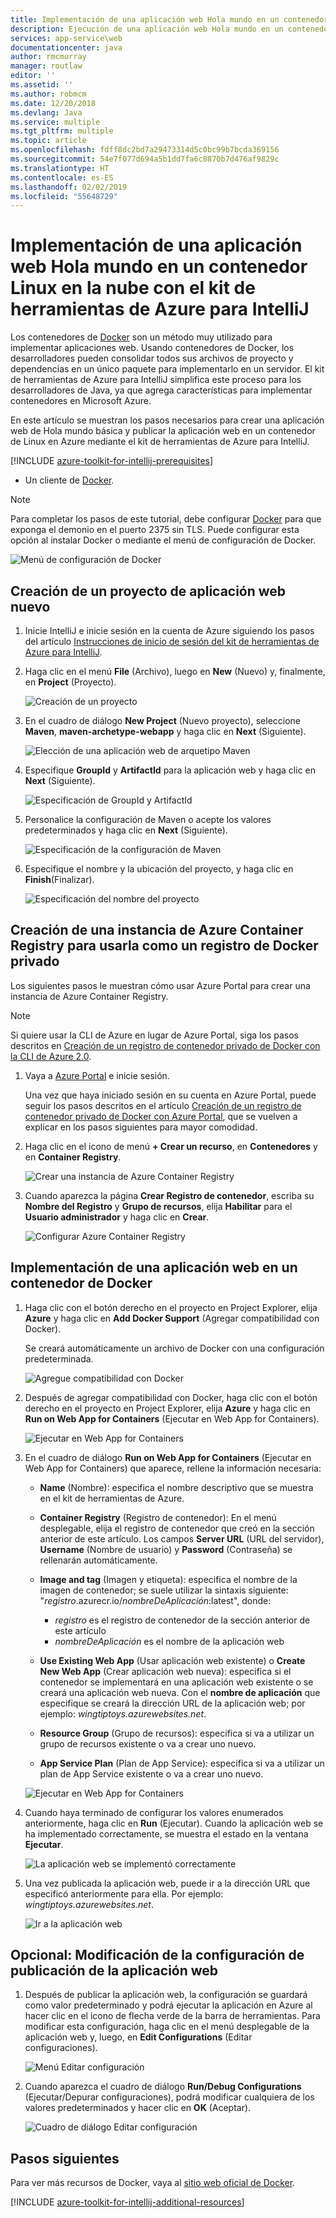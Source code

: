 ```yaml
---
title: Implementación de una aplicación web Hola mundo en un contenedor Linux en la nube con el kit de herramientas de Azure para IntelliJ
description: Ejecución de una aplicación web Hola mundo en un contenedor Linux y su implementación en la nube con el kit de herramientas de Azure para IntelliJ.
services: app-service\web
documentationcenter: java
author: rmcmurray
manager: routlaw
editor: ''
ms.assetid: ''
ms.author: robmcm
ms.date: 12/20/2018
ms.devlang: Java
ms.service: multiple
ms.tgt_pltfrm: multiple
ms.topic: article
ms.openlocfilehash: fdff8dc2bd7a29473314d5c0bc99b7bcda369156
ms.sourcegitcommit: 54e7f077d694a5b1dd7fa6c8870b7d476af9829c
ms.translationtype: HT
ms.contentlocale: es-ES
ms.lasthandoff: 02/02/2019
ms.locfileid: "55648729"
---
```

# <a name="deploy-a-hello-world-web-app-to-a-linux-container-in-the-cloud-using-the-azure-toolkit-for-intellij"></a>Implementación de una aplicación web Hola mundo en un contenedor Linux en la nube con el kit de herramientas de Azure para IntelliJ

Los contenedores de [Docker] son un método muy utilizado para implementar aplicaciones web. Usando contenedores de Docker, los desarrolladores pueden consolidar todos sus archivos de proyecto y dependencias en un único paquete para implementarlo en un servidor. El kit de herramientas de Azure para IntelliJ simplifica este proceso para los desarrolladores de Java, ya que agrega características para implementar contenedores en Microsoft Azure.

En este artículo se muestran los pasos necesarios para crear una aplicación web de Hola mundo básica y publicar la aplicación web en un contenedor de Linux en Azure mediante el kit de herramientas de Azure para IntelliJ.

[!INCLUDE [azure-toolkit-for-intellij-prerequisites](../includes/azure-toolkit-for-intellij-prerequisites.md)]
* Un cliente de [Docker].

> [!NOTE]
>
> Para completar los pasos de este tutorial, debe configurar [Docker] para que exponga el demonio en el puerto 2375 sin TLS. Puede configurar esta opción al instalar Docker o mediante el menú de configuración de Docker.
>
> ![Menú de configuración de Docker][docker-settings-menu]
>

## <a name="create-a-new-web-app-project"></a>Creación de un proyecto de aplicación web nuevo

1. Inicie IntelliJ e inicie sesión en la cuenta de Azure siguiendo los pasos del artículo [Instrucciones de inicio de sesión del kit de herramientas de Azure para IntelliJ](https://docs.microsoft.com/java/azure/intellij/azure-toolkit-for-intellij-sign-in-instructions).

1. Haga clic en el menú **File** (Archivo), luego en **New** (Nuevo) y, finalmente, en **Project** (Proyecto).
   
   ![Creación de un proyecto][file-new-project]

1. En el cuadro de diálogo **New Project** (Nuevo proyecto), seleccione **Maven**, **maven-archetype-webapp** y haga clic en **Next** (Siguiente).
   
   ![Elección de una aplicación web de arquetipo Maven][maven-archetype-webapp]
   
1. Especifique **GroupId** y **ArtifactId** para la aplicación web y haga clic en **Next** (Siguiente).
   
   ![Especificación de GroupId y ArtifactId][groupid-and-artifactid]

1. Personalice la configuración de Maven o acepte los valores predeterminados y haga clic en **Next** (Siguiente).
   
   ![Especificación de la configuración de Maven][maven-options]

1. Especifique el nombre y la ubicación del proyecto, y haga clic en **Finish**(Finalizar).
   
   ![Especificación del nombre del proyecto][project-name]

## <a name="create-an-azure-container-registry-to-use-as-a-private-docker-registry"></a>Creación de una instancia de Azure Container Registry para usarla como un registro de Docker privado

Los siguientes pasos le muestran cómo usar Azure Portal para crear una instancia de Azure Container Registry.

> [!NOTE]
>
> Si quiere usar la CLI de Azure en lugar de Azure Portal, siga los pasos descritos en [Creación de un registro de contenedor privado de Docker con la CLI de Azure 2.0][Create Docker Registry using Azure CLI].
>

1. Vaya a [Azure Portal] e inicie sesión.

   Una vez que haya iniciado sesión en su cuenta en Azure Portal, puede seguir los pasos descritos en el artículo [Creación de un registro de contenedor privado de Docker con Azure Portal], que se vuelven a explicar en los pasos siguientes para mayor comodidad.

1. Haga clic en el icono de menú **+ Crear un recurso**, en **Contenedores** y en **Container Registry**.
   
   ![Crear una instancia de Azure Container Registry][create-container-registry-01]

1. Cuando aparezca la página **Crear Registro de contenedor**, escriba su **Nombre del Registro** y **Grupo de recursos**, elija **Habilitar** para el **Usuario administrador** y haga clic en **Crear**.

   ![Configurar Azure Container Registry][create-container-registry-02]

## <a name="deploy-your-web-app-in-a-docker-container"></a>Implementación de una aplicación web en un contenedor de Docker

1. Haga clic con el botón derecho en el proyecto en Project Explorer, elija **Azure** y haga clic en **Add Docker Support** (Agregar compatibilidad con Docker).

   Se creará automáticamente un archivo de Docker con una configuración predeterminada.

   ![Agregue compatibilidad con Docker][add-docker-support]

1. Después de agregar compatibilidad con Docker, haga clic con el botón derecho en el proyecto en Project Explorer, elija **Azure** y haga clic en **Run on Web App for Containers** (Ejecutar en Web App for Containers).

   ![Ejecutar en Web App for Containers][run-on-web-app-for-containers]

1. En el cuadro de diálogo **Run on Web App for Containers** (Ejecutar en Web App for Containers) que aparece, rellene la información necesaria:

   * **Name** (Nombre): especifica el nombre descriptivo que se muestra en el kit de herramientas de Azure. 

   * **Container Registry** (Registro de contenedor): En el menú desplegable, elija el registro de contenedor que creó en la sección anterior de este artículo. Los campos **Server URL** (URL del servidor), **Username** (Nombre de usuario) y **Password** (Contraseña) se rellenarán automáticamente.

   * **Image and tag** (Imagen y etiqueta): especifica el nombre de la imagen de contenedor; se suele utilizar la sintaxis siguiente: "*registro*.azurecr.io/*nombreDeAplicación*:latest", donde: 
      * *registro* es el registro de contenedor de la sección anterior de este artículo 
      * *nombreDeAplicación* es el nombre de la aplicación web 

   * **Use Existing Web App** (Usar aplicación web existente) o **Create New Web App** (Crear aplicación web nueva): especifica si el contenedor se implementará en una aplicación web existente o se creará una aplicación web nueva. Con el **nombre de aplicación** que especifique se creará la dirección URL de la aplicación web; por ejemplo: *wingtiptoys.azurewebsites.net*.

   * **Resource Group** (Grupo de recursos): especifica si va a utilizar un grupo de recursos existente o va a crear uno nuevo. 

   * **App Service Plan** (Plan de App Service): especifica si va a utilizar un plan de App Service existente o va a crear uno nuevo. 

   ![Ejecutar en Web App for Containers][run-on-web-app-linux]

1. Cuando haya terminado de configurar los valores enumerados anteriormente, haga clic en **Run** (Ejecutar). Cuando la aplicación web se ha implementado correctamente, se muestra el estado en la ventana **Ejecutar**.

   ![La aplicación web se implementó correctamente][successfully-deployed]

1. Una vez publicada la aplicación web, puede ir a la dirección URL que especificó anteriormente para ella. Por ejemplo: *wingtiptoys.azurewebsites.net*.

   ![Ir a la aplicación web][browsing-to-web-app]

## <a name="optional-modify-your-web-app-publish-settings"></a>Opcional: Modificación de la configuración de publicación de la aplicación web

1. Después de publicar la aplicación web, la configuración se guardará como valor predeterminado y podrá ejecutar la aplicación en Azure al hacer clic en el icono de flecha verde de la barra de herramientas. Para modificar esta configuración, haga clic en el menú desplegable de la aplicación web y, luego, en **Edit Configurations** (Editar configuraciones).

   ![Menú Editar configuración][edit-configuration-menu]

1. Cuando aparezca el cuadro de diálogo **Run/Debug Configurations** (Ejecutar/Depurar configuraciones), podrá modificar cualquiera de los valores predeterminados y hacer clic en **OK** (Aceptar).

   ![Cuadro de diálogo Editar configuración][edit-configuration-dialog]

## <a name="next-steps"></a>Pasos siguientes

Para ver más recursos de Docker, vaya al [sitio web oficial de Docker][Docker].

[!INCLUDE [azure-toolkit-for-intellij-additional-resources](../includes/azure-toolkit-for-intellij-additional-resources.md)]

<!-- URL List -->

[Azure Portal]: https://portal.azure.com/
[Creación de un registro de contenedor privado de Docker con Azure Portal]: /azure/container-registry/container-registry-get-started-portal
[Azure for Java Developers]: https://docs.microsoft.com/java/azure/
[Java Tools for Visual Studio Team Services]: https://java.visualstudio.com/
[Create Docker Registry using Azure CLI]: /azure/container-registry/container-registry-get-started-azure-cli

[Docker]: https://www.docker.com/
[Configuring artifacts]: https://www.jetbrains.com/help/idea/2016.1/configuring-artifacts.html

<!-- IMG List -->

[add-docker-support]: media/azure-toolkit-for-intellij-hello-world-web-app-linux/add-docker-support.png
[browsing-to-web-app]:  media/azure-toolkit-for-intellij-hello-world-web-app-linux/browsing-to-web-app.png
[create-container-registry-01]: media/azure-toolkit-for-intellij-hello-world-web-app-linux/create-container-registry-01.png
[create-container-registry-02]: media/azure-toolkit-for-intellij-hello-world-web-app-linux/create-container-registry-02.png
[docker-settings-menu]: media/azure-toolkit-for-intellij-hello-world-web-app-linux/docker-settings-menu.png
[edit-configuration-dialog]: media/azure-toolkit-for-intellij-hello-world-web-app-linux/edit-configuration-dialog.png
[edit-configuration-menu]: media/azure-toolkit-for-intellij-hello-world-web-app-linux/edit-configuration-menu.png
[file-new-project]: media/azure-toolkit-for-intellij-hello-world-web-app-linux/file-new-project.png
[groupid-and-artifactid]: media/azure-toolkit-for-intellij-hello-world-web-app-linux/groupid-and-artifactid.png
[maven-archetype-webapp]: media/azure-toolkit-for-intellij-hello-world-web-app-linux/maven-archetype-webapp.png
[maven-options]: media/azure-toolkit-for-intellij-hello-world-web-app-linux/maven-options.png
[project-name]: media/azure-toolkit-for-intellij-hello-world-web-app-linux/project-name.png
[run-on-web-app-for-containers]: media/azure-toolkit-for-intellij-hello-world-web-app-linux/run-on-web-app-for-containers.png
[run-on-web-app-linux]: media/azure-toolkit-for-intellij-hello-world-web-app-linux/run-on-web-app-linux.png
[successfully-deployed]: media/azure-toolkit-for-intellij-hello-world-web-app-linux/successfully-deployed.png
